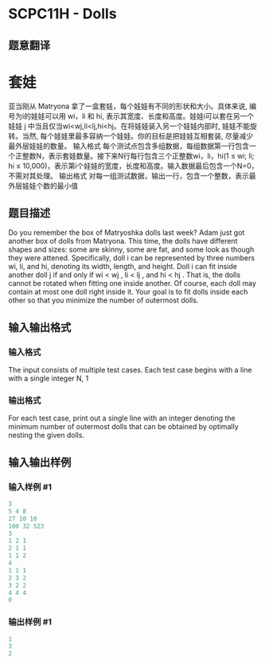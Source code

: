 # SCPC11H - Dolls

## 题意翻译

# 套娃

亚当刚从 Matryona 拿了一盒套娃，每个娃娃有不同的形状和大小。具体来说, 编号为i的娃娃可以用 wi，li 和 hi, 表示其宽度、长度和高度。娃娃i可以套在另一个娃娃 j 中当且仅当wi<wj,li<lj,hi<hj。在将娃娃装入另一个娃娃内部时, 娃娃不能旋转。当然, 每个娃娃里最多容纳一个娃娃。你的目标是把娃娃互相套装, 尽量减少最外层娃娃的数量。 输入格式 每个测试点包含多组数据，每组数据第一行包含一个正整数N，表示套娃数量。接下来N行每行包含三个正整数wi，li，hi(1 ≤ wi; li; hi ≤ 10,000)，表示第i个娃娃的宽度，长度和高度。输入数据最后包含一个N=0，不需对其处理。 输出格式 对每一组测试数据，输出一行，包含一个整数，表示最外层娃娃个数的最小值 

## 题目描述

Do you remember the box of Matryoshka dolls last week? Adam just got another box of dolls from Matryona. This time, the dolls have different shapes and sizes: some are skinny, some are fat, and some look as though they were attened. Specifically, doll i can be represented by three numbers wi, li, and hi, denoting its width, length, and height. Doll i can fit inside another doll j if and only if wi < wj , li < lj , and hi < hj . That is, the dolls cannot be rotated when fitting one inside another. Of course, each doll may contain at most one doll right inside it. Your goal is to fit dolls inside each other so that you minimize the number of outermost dolls.

## 输入输出格式

### 输入格式

The input consists of multiple test cases. Each test case begins with a line with a single integer N, 1

### 输出格式

For each test case, print out a single line with an integer denoting the minimum number of outermost dolls that can be obtained by optimally nesting the given dolls.

## 输入输出样例

### 输入样例 #1

```cpp
3
5 4 8
27 10 10
100 32 523
3
1 2 1
2 1 1
1 1 2
4
1 1 1
2 3 2
3 2 2
4 4 4
0
```


### 输出样例 #1

```cpp
1
3
2
```


